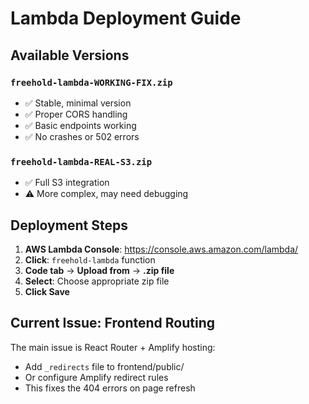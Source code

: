 # Lambda Deployment Guide

## Available Versions

### `freehold-lambda-WORKING-FIX.zip`
- ✅ Stable, minimal version
- ✅ Proper CORS handling
- ✅ Basic endpoints working
- ✅ No crashes or 502 errors

### `freehold-lambda-REAL-S3.zip`
- ✅ Full S3 integration
- ⚠️ More complex, may need debugging

## Deployment Steps

1. **AWS Lambda Console**: https://console.aws.amazon.com/lambda/
2. **Click**: `freehold-lambda` function
3. **Code tab** → **Upload from** → **.zip file**
4. **Select**: Choose appropriate zip file
5. **Click Save**

## Current Issue: Frontend Routing

The main issue is React Router + Amplify hosting:
- Add `_redirects` file to frontend/public/
- Or configure Amplify redirect rules
- This fixes the 404 errors on page refresh